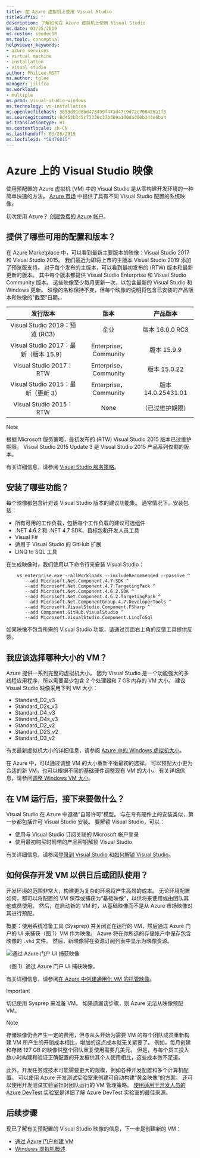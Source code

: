 ```yaml
---
title: 在 Azure 虚拟机上使用 Visual Studio
titleSuffix: ''
description: 了解如何在 Azure 虚拟机上使用 Visual Studio
ms.date: 03/25/2019
ms.custom: seodec18
ms.topic: conceptual
helpviewer_keywords:
- azure services
- virtual machine
- installation
- visual studio
author: PhilLee-MSFT
ms.author: tglee
manager: jillfra
ms.workload:
- multiple
ms.prod: visual-studio-windows
ms.technology: vs-installation
ms.openlocfilehash: 3853d91d6bd473499f47ad47c9d72e708420a1f3
ms.sourcegitcommit: 8d453b345c72339c37b489a140dad00b244e6ba4
ms.translationtype: HT
ms.contentlocale: zh-CN
ms.lasthandoff: 03/26/2019
ms.locfileid: "58476015"
---
```

# <a id="top"> </a> Azure 上的 Visual Studio 映像

使用预配置的 Azure 虚拟机 (VM) 中的 Visual Studio 是从零构建开发环境的一种简单快速的方法。 [Azure 市场](https://azuremarketplace.microsoft.com/marketplace/apps?search=%22visual%20studio%202017%22&page=1) 中提供了具有不同 Visual Studio 配置的系统映像。

初次使用 Azure？ [创建免费的 Azure 帐户](https://azure.microsoft.com/free)。

## <a name="what-configurations-and-versions-are-available"></a>提供了哪些可用的配置和版本？

在 Azure Marketplace 中，可以看到最新主要版本的映像：Visual Studio 2017 和 Visual Studio 2015。  我们最近为即将上市的主版本 Visual Studio 2019 添加了预览版支持。  对于每个发布的主版本，可以看到最初发布的 (RTW) 版本和最新更新的版本。  其中每个版本都提供 Visual Studio Enterprise 和 Visual Studio Community 版本。  这些映像至少每月更新一次，以包含最新的 Visual Studio 和 Windows 更新。  映像的名称保持不变，但每个映像的说明将包含已安装的产品版本和映像的“截至”日期。

| 发行版本                                              | 版本                     |     产品版本      |
|:------------------------------------------------------------:|:----------------------------:|:------------------------:|
|       Visual Studio 2019：预览 (RC3)                      |           企业         |    版本 16.0.0 RC3    |
| Visual Studio 2017：最新（版本 15.9）                    |    Enterprise，Community     |      版本 15.9.9      |
|         Visual Studio 2017：RTW                              |    Enterprise，Community     |      版本 15.0.22     |
|   Visual Studio 2015：最新（更新 3）                      |    Enterprise，Community     |  版本 14.0.25431.01   |
|         Visual Studio 2015：RTW                              |             None             | （已过维护期限）  |

> [!NOTE]
> 根据 Microsoft 服务策略，最初发布的 (RTW) Visual Studio 2015 版本已过维护期限。 Visual Studio 2015 Update 3 是 Visual Studio 2015 产品系列仅剩的版本。

有关详细信息，请参阅 [Visual Studio 服务策略](/visualstudio/productinfo/vs-servicing-vs)。

## <a name="what-features-are-installed"></a>安装了哪些功能？

每个映像都包含针对该 Visual Studio 版本的建议功能集。 通常情况下，安装包括：

* 所有可用的工作负载，包括每个工作负载的建议可选组件
* .NET 4.6.2 和 .NET 4.7 SDK、目标包和开发人员工具
* Visual F#
* 适用于 Visual Studio 的 GitHub 扩展
* LINQ to SQL 工具

在生成映像时，我们使用以下命令行来安装 Visual Studio：

```shell
    vs_enterprise.exe --allWorkloads --includeRecommended --passive ^
       --add Microsoft.Net.Component.4.7.SDK ^
       --add Microsoft.Net.Component.4.7.TargetingPack ^
       --add Microsoft.Net.Component.4.6.2.SDK ^
       --add Microsoft.Net.Component.4.6.2.TargetingPack ^
       --add Microsoft.Net.ComponentGroup.4.7.DeveloperTools ^
       --add Microsoft.VisualStudio.Component.FSharp ^
       --add Component.GitHub.VisualStudio ^
       --add Microsoft.VisualStudio.Component.LinqToSql
```

如果映像不包含所需的 Visual Studio 功能，请通过页面右上角的反馈工具提供反馈。

## <a name="what-size-vm-should-i-choose"></a>我应该选择哪种大小的 VM？

Azure 提供一系列完整的虚拟机大小。 因为 Visual Studio 是一个功能强大的多线程应用程序，所以需要至少包含 2 个处理器和 7 GB 内存的 VM 大小。 建议 Visual Studio 映像采用下列 VM 大小：

   * Standard_D2_v3
   * Standard_D2s_v3
   * Standard_D4_v3
   * Standard_D4s_v3
   * Standard_D2_v2
   * Standard_D2S_v2
   * Standard_D3_v2

有关最新虚拟机大小的详细信息，请参阅 [Azure 中的 Windows 虚拟机大小](/azure/virtual-machines/windows/sizes)。

在 Azure 中，可以通过调整 VM 的大小重新平衡最初的选择。 可以预配大小更为合适的新 VM，也可以根据不同的基础硬件调整现有 VM 的大小。 有关详细信息，请参阅[调整 Windows VM 大小](/azure/virtual-machines/windows/resize-vm)。

## <a name="after-the-vm-is-running-whats-next"></a>在 VM 运行后，接下来要做什么？

Visual Studio 在 Azure 中遵循“自带许可”模型。 与在专有硬件上的安装类似，第一步都包括许可 Visual Studio 安装。 要解锁 Visual Studio，可以：
- 使用与 Visual Studio 订阅关联的 Microsoft 帐户登录
- 使用最初购买时附带的产品密钥解锁 Visual Studio

有关详细信息，请参阅[登录到 Visual Studio](../ide/signing-in-to-visual-studio.md) 和[如何解锁 Visual Studio](../ide/how-to-unlock-visual-studio.md)。

## <a name="how-do-i-save-the-development-vm-for-future-or-team-use"></a>如何保存开发 VM 以供日后或团队使用？

开发环境的范围非常大，构建更为复杂的环境将产生高昂的成本。 无论环境配置如何，都可以将配置的 VM 保存或捕获为“基础映像”，以供将来使用或由团队其他成员使用。 然后，在启动新的 VM 时，从基础映像而不是从 Azure 市场映像对其进行预配。

概要：使用系统准备工具 (Sysprep) 并关闭正在运行的 VM，然后通过 Azure 门户的 UI 来捕获（图 1）VM 作为映像。 Azure 将在你所选的存储帐户中保存包含映像的 `.vhd` 文件。 然后，新映像将在资源订阅列表中显示为映像资源。

![通过 Azure 门户 UI 捕获映像](media/capture-vm.png)

（图 1）通过 Azure 门户 UI 捕获映像。

有关详细信息，请参阅[在 Azure 中创建通用化 VM 的托管映像](/azure/virtual-machines/windows/capture-image-resource)。

> [!IMPORTANT]
> 切记使用 Sysprep 来准备 VM。 如果遗漏该步骤，则 Azure 无法从映像预配 VM。

> [!NOTE]
> 存储映像仍会产生一定的费用，但与从头开始为需要 VM 的每个团队成员重新构建 VM 所产生的开销成本相比，增加的这点成本就无关紧要了。 例如，每月创建和存储 127 GB 的映像供整个团队重复使用需要几美元。 但是，与每个员工投入数小时构建和验证正确配置的开发框供其个人使用相比，这些成本微不足道。

此外，开发任务或技术可能需要更大的规模，例如各种开发配置和多个计算机配置。 可以使用 Azure 开发测试实验室来创建可自动构建“黄金映像”的方案。 还可以使用开发测试实验室针对团队运行的 VM 管理策略。 [使用适用于开发人员的 Azure DevTest 实验室](/azure/devtest-lab/devtest-lab-developer-lab)是详细了解 Azure DevTest 实验室的最佳来源。

## <a name="next-steps"></a>后续步骤

现已了解有关预配置的 Visual Studio 映像的信息，下一步是创建新的 VM：

* [通过 Azure 门户创建 VM](/azure/virtual-machines/windows/quick-create-portal)
* [Windows 虚拟机概述](/azure/virtual-machines/windows/overview)
